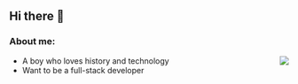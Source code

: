 ## Hi there 👋

### About me: 

<img align="right" src="https://github-readme-stats.vercel.app/api?username=DzC-0i&show_icons=true">

* A boy who loves history and technology
* Want to be a full-stack developer

<!--
**DzC-0i/DzC-0i** is a ✨ _special_ ✨ repository because its `README.md` (this file) appears on your GitHub profile.

Here are some ideas to get you started:

- 🔭 I’m currently working on ...
- 🌱 I’m currently learning ...
- 👯 I’m looking to collaborate on ...
- 🤔 I’m looking for help with ...
- 💬 Ask me about ...
- 📫 How to reach me: ...
- 😄 Pronouns: ...
- ⚡ Fun fact: ...
-->
